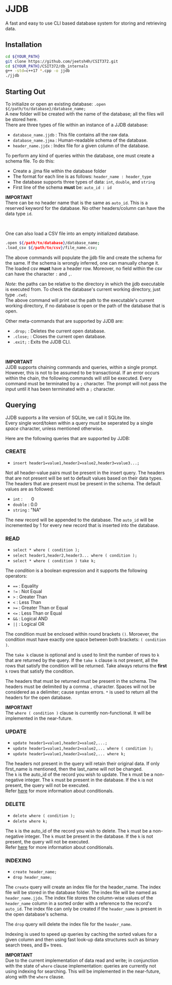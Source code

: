 # JJDB 
A fast and easy to use CLI based database system for storing and retrieving data.

## Installation
```bash
cd ${YOUR_PATH}
git clone https://github.com/jeetsh4h/CSIT372.git
cd ${YOUR_PATH}/CSIT372/db_internals
g++ -std=c++17 *.cpp -o jjdb
./jjdb
```

## Starting Out
To initialize or open an existing database:
`.open ${/path/to/database}/database_name;`  
A new folder will be created with the name of the database; all the files will be stored here.  
There are three types of file within an instance of a JJDB database:
- `database_name.jjdb` : This file contains all the raw data.
- `database_name.jjma` : Human-readable schema of the database.
- `header_name.jjdx`   : Index file for a given column of the database.

To perform any kind of queries within the database, one must create a schema file.
To do this:
- Create a .jjma file within the database folder
- The format for each line is as follows: `header_name : header_type`
- The database supports three types of data: `int`, `double`, and `string`
- First line of the schema **must** be: `auto_id : id`

**IMPORTANT**  
There can be no header name that is the same as `auto_id`. This is a reserved keyword for the database. No other headers/column can have the data type `id`.

<br>

One can also load a CSV file into an empty initialized database.
```bash
.open ${/path/to/database}/database_name;
.load_csv ${/path/to/csv}/file_name.csv;
```

The above commands will populate the jjdb file and create the schema for the same. If the schema is wrongly inferred, one can manually change it. The loaded csv **must** have a header row. Moreover, no field within the csv can have the character `:` and `,`. 

_Note_: the paths can be relative to the directory in which the jjdb executable is executed from. To check the database's current working directory, just type `.cwd;`  
The above command will print out the path to the executable's current working directory, if no database is open or the path of the database that is open.

Other meta-commands that are supported by JJDB are:
- `.drop;` : Deletes the current open database.
- `.close;` : Closes the current open database.
- `.exit;` : Exits the JJDB CLI.

<br>

**IMPORTANT**  
JJDB supports chaining commands and queries, within a single prompt. However, this is not to be assumed to be transactional. If an error occurs within the chain, the following commands will still be executed.
Every command must be terminated by a `;` character. The prompt will not pass the input until it has been terminated with a `;` character.

## Querying
JJDB supports a lite version of SQLite, we call it SQLite lite.  
Every single word/token within a query must be seperated by a single _space_ character, unless mentioned otherwise. 


Here are the following queries that are supported by JJDB:


### CREATE

- `insert header1=value1,header2=value2,header3=value3...;`

Not all header-value pairs must be present in the insert query. The headers that are not present will be set to default values based on their data types. The headers that are present must be present in the schema.
The default values are as followed:  

- `int` :&nbsp;&nbsp;&nbsp;&nbsp;&nbsp;&nbsp; 0
- `double` : 0.0
- `string` : "NA"

The new record will be appended to the database. The `auto_id` will be incremented by 1 for every new record that is inserted into the database.


### READ

- `select * where ( condition );`
- `select header1,header2,header3... where ( condition );`
- `select * where ( condition ) take k;`


The *condition* is a boolean expression and it supports the following operators:
- `==` : Equality
- `!=` : Not Equal
- `>`  : Greater Than
- `<`  : Less Than
- `>=` : Greater Than or Equal
- `<=` : Less Than or Equal
- `&&` : Logical AND
- `||` : Logical OR

The condition must be enclosed within round brackets `()`. Moroever, the condition must have exactly one space between both brackets: `( condition )`.

The `take k` clause is optional and is used to limit the number of rows to `k` that are returned by the query. If the `take k` clause is not present, all the rows that satisfy the condition will be returned. Take always returns the **first** `k` rows that satisfy the condition.

The headers that must be returned must be present in the schema. The headers must be delimited by a comma `,` character. Spaces will not be considered as a delimiter; cause syntax errors. `*` is used to return all the headers for the open database.

**IMPORTANT**  
The `where ( condition )` clause is currently non-functional. It will be implemented in the near-future. 

### UPDATE

- `update header1=value1,header2=value2,...;`
- `update header1=value1,header2=value2,... where ( condition );`
- `update header1=value1,header2=value2,... where k;`

The headers not present in the query will retain their original data. If only first_name is mentioned, then the last_name will not be changed.  
The `k` is the auto_id of the record you wish to update. The `k` must be a non-negative integer. The `k` must be present in the database. If the `k` is not present, the query will not be executed.  
Refer [here](###READ) for more information about conditionals.


### DELETE

- `delete where ( condition );`
- `delete where k;`

The `k` is the auto_id of the record you wish to delete. The `k` must be a non-negative integer. The `k` must be present in the database. If the `k` is not present, the query will not be executed.  
Refer [here](###READ) for more information about conditionals.

### INDEXING

- `create header_name;`
- `drop header_name;`

The `create` query will create an index file for the header_name. The index file will be stored in the database folder. The index file will be named as `header_name.jjdx`. The index file stores the column-wise values of the `header_name` column in a sorted order with a reference to the record's `auto_id`. The index file can only be created if the `header_name` is present in the open database's schema.

The `drop` query will delete the index file for the `header_name`.

Indexing is used to speed up queries by caching the sorted values for a given column and then using fast look-up data structures such as binary search trees, and B+ trees.

**IMPORTANT**  
Due to the current implementation of data read and write; in conjunction with the state of `where` clause implementation: queries are currently not using indexing for searching. This will be implemented in the near-future, along with the `where` clause.

